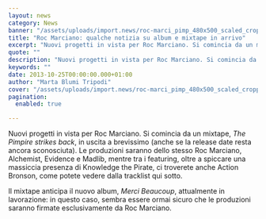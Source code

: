 ```yaml
---
layout: news
category: News
banner: "/assets/uploads/import.news/roc-marci_pimp_480x500_scaled_cropp.jpg"
title: "Roc Marciano: qualche notizia su album e mixtape in arrivo"
excerpt: "Nuovi progetti in vista per Roc Marciano. Si comincia da un mixtape, The Pimpire strikes back, in uscita  a brevissimo (anche se la release date resta ancora sconosciuta). Le produzioni saranno dello stesso Roc Marciano, Alchemist, Evidence e Madlib, mentre tra i featuring, oltre a spiccare una massiccia presenza di Knowledge the Pirate, ci troverete [&hellip"
quote: ""
description: "Nuovi progetti in vista per Roc Marciano. Si comincia da un mixtape, The Pimpire strikes back, in uscita  a brevissimo (anche se la release date resta ancora sconosciuta). Le produzioni saranno dello stesso Roc Marciano, Alchemist, Evidence e Madlib, mentre tra i featuring, oltre a spiccare una massiccia presenza di Knowledge the Pirate, ci troverete [&hellip"
keywords: ""
date: 2013-10-25T00:00:00.000+01:00
author: "Marta Blumi Tripodi"
cover: "/assets/uploads/import.news/roc-marci_pimp_480x500_scaled_cropp.jpg"
pagination:
  enabled: true

---
```


[](https://hotmc.com/roc-marciano-qualche-notizia-su-album-e-mixtape-in-arrivo/roc-marci%5Fpimp%5F480x500%5Fscaled%5Fcropp/)

Nuovi progetti in vista per Roc Marciano. Si comincia da un mixtape, _The Pimpire strikes back_, in uscita a brevissimo (anche se la release date resta ancora sconosciuta). Le produzioni saranno dello stesso Roc Marciano, Alchemist, Evidence e Madlib, mentre tra i featuring, oltre a spiccare una massiccia presenza di Knowledge the Pirate, ci troverete anche Action Bronson, come potete vedere dalla tracklist qui sotto.

Il mixtape anticipa il nuovo album, _Merci Beaucoup_, attualmente in lavorazione: in questo caso, sembra essere ormai sicuro che le produzioni saranno firmate esclusivamente da Roc Marciano.

[](https://hotmc.com/roc-marciano-qualche-notizia-su-album-e-mixtape-in-arrivo/roctracklist/)